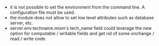 - it is not possible to set the environment from the command line. A
  configuration file must be used.
- the module does not allow to set low level attributes such as database
  server, etc.
- server.env.techname.mixin's tech_name field could leverage the new
  option for computable / writable fields and get rid of some onchange /
  read / write code.
